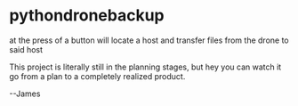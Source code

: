 # pythondronebackup
at the press of a button will locate a host and transfer files from the drone to said host

This project is literally still in the planning stages, but hey you can watch
it go from a plan to a completely realized product.

--James
